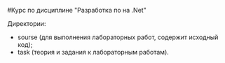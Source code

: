 #Курс по дисциплине "Разработка по на .Net"

Директории:
- sourse (для выполнения лабораторных работ, содержит исходный код);
- task 	 (теория и задания к лабораторным работам).
